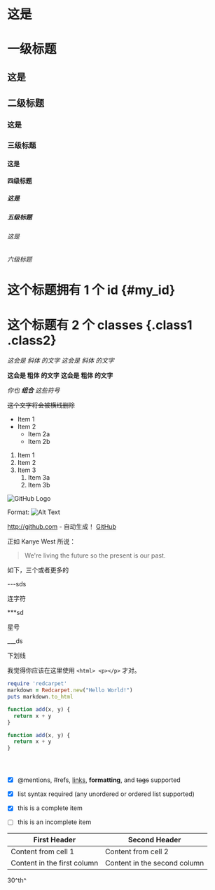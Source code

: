 # 这是 <h1> 一级标题
## 这是 <h2> 二级标题
### 这是 <h3> 三级标题
#### 这是 <h4> 四级标题
##### 这是 <h5> 五级标题
###### 这是 <h6> 六级标题

# 这个标题拥有 1 个 id {#my_id}

# 这个标题有 2 个 classes {.class1 .class2}

*这会是 斜体 的文字*
_这会是 斜体 的文字_

**这会是 粗体 的文字**
__这会是 粗体 的文字__

_你也 **组合** 这些符号_

~~这个文字将会被横线删除~~


* Item 1
* Item 2
  * Item 2a
  * Item 2b

1. Item 1
1. Item 2
1. Item 3
   1. Item 3a
   1. Item 3b

![GitHub Logo](/images/logo.png)

Format: ![Alt Text](url)

http://github.com - 自动生成！
[GitHub](http://github.com)


正如 Kanye West 所说：

> We're living the future so
> the present is our past.


如下，三个或者更多的

---sds

连字符

***sd

星号

___ds

下划线


我觉得你应该在这里使用
`<html> <p></p>` 才对。

```ruby
require 'redcarpet'
markdown = Redcarpet.new("Hello World!")
puts markdown.to_html
```
```javascript {.line-numbers}
function add(x, y) {
  return x + y
}
```

```javascript {.line-numbers}
function add(x, y) {
  return x + y
}
```

```javascript {highlight=10}
```

```javascript {highlight=10-20}
```

```javascript {highlight=[1-10,15,20-22]}
```

- [x] @mentions, #refs, [links](), **formatting**, and <del>tags</del> supported
- [x] list syntax required (any unordered or ordered list supported)
- [x] this is a complete item
- [ ] this is an incomplete item


First Header | Second Header
------------ | -------------
Content from cell 1 | Content from cell 2
Content in the first column | Content in the second column

30^th^
